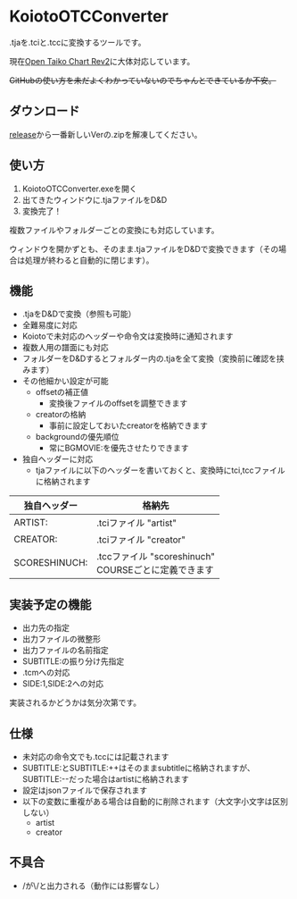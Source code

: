 # KoiotoOTCConverter
.tjaを.tciと.tccに変換するツールです。

現在[Open Taiko Chart Rev2](https://github.com/AioiLight/Open-Taiko-Chart/blob/master/Rev2_ja-JP.md)に大体対応しています。  

~~GitHubの使い方を未だよくわかっていないのでちゃんとできているか不安。~~

## ダウンロード
[release](https://github.com/nyoro-wrl/KoiotoOTCConverter/releases)から一番新しいVerの.zipを解凍してください。

## 使い方
1. KoiotoOTCConverter.exeを開く
2. 出てきたウィンドウに.tjaファイルをD&D
3. 変換完了！

複数ファイルやフォルダーごとの変換にも対応しています。

ウィンドウを開かずとも、そのまま.tjaファイルをD&Dで変換できます（その場合は処理が終わると自動的に閉じます）。

## 機能
- .tjaをD&Dで変換（参照も可能）
- 全難易度に対応
- Koiotoで未対応のヘッダーや命令文は変換時に通知されます
- 複数人用の譜面にも対応
- フォルダーをD&Dするとフォルダー内の.tjaを全て変換（変換前に確認を挟みます）
- その他細かい設定が可能
  - offsetの補正値
    - 変換後ファイルのoffsetを調整できます
  - creatorの格納
    - 事前に設定しておいたcreatorを格納できます
  - backgroundの優先順位
    - 常にBGMOVIE:を優先させたりできます
- 独自ヘッダーに対応
  - tjaファイルに以下のヘッダーを書いておくと、変換時にtci,tccファイルに格納されます

|独自ヘッダー|格納先|
|---|---|
|ARTIST:|.tciファイル "artist"|
|CREATOR:|.tciファイル "creator"|
|SCORESHINUCH:|.tccファイル "scoreshinuch"<br>COURSEごとに定義できます|

## 実装予定の機能
- 出力先の指定
- 出力ファイルの微整形
- 出力ファイルの名前指定
- SUBTITLE:の振り分け先指定
- .tcmへの対応
- SIDE:1,SIDE:2への対応

実装されるかどうかは気分次第です。

## 仕様
- 未対応の命令文でも.tccには記載されます
- SUBTITLE:とSUBTITLE:++はそのままsubtitleに格納されますが、SUBTITLE:--だった場合はartistに格納されます
- 設定はjsonファイルで保存されます
- 以下の変数に重複がある場合は自動的に削除されます（大文字小文字は区別しない）
	- artist
	- creator

## 不具合
- /が\\/と出力される（動作には影響なし）
